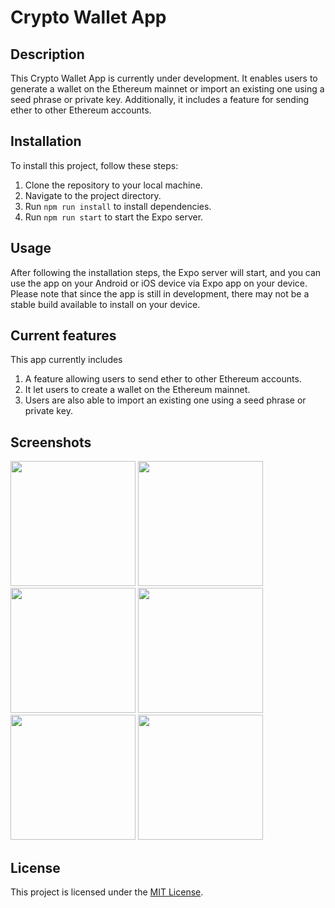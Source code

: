 # Crypto Wallet App

## Description

This Crypto Wallet App is currently under development. It enables users to generate a wallet on the Ethereum mainnet or import an existing one using a seed phrase or private key. Additionally, it includes a feature for sending ether to other Ethereum accounts.

## Installation

To install this project, follow these steps:

1. Clone the repository to your local machine.
2. Navigate to the project directory.
3. Run `npm run install` to install dependencies.
4. Run `npm run start` to start the Expo server.

## Usage

After following the installation steps, the Expo server will start, and you can use the app on your Android or iOS device via Expo app on your device. Please note that since the app is still in development, there may not be a stable build available to install on your device.

## Current features

This app currently includes
1. A feature allowing users to send ether to other Ethereum accounts. 
2. It let users to create a wallet on the Ethereum mainnet.
3. Users are also able to import an existing one using a seed phrase or private key.

## Screenshots

<img src='https://github.com/Karlen9/wallet/assets/80678705/2d2be6b8-1781-4015-807c-3c93c870bba8' width=200/>
<img src='https://github.com/Karlen9/wallet/assets/80678705/2a9a6c7d-cc43-4356-94b8-ba2b1b8f6be6' width=200/>
<img src='https://github.com/Karlen9/wallet/assets/80678705/f544a918-10df-4df7-9a0a-0be528b4c600' width=200/>
<img src='https://github.com/Karlen9/wallet/assets/80678705/dfcb03e5-0c5a-49a8-af6e-a9bbe059f7d1' width=200/>
<img src='https://github.com/Karlen9/wallet/assets/80678705/f55e73fe-433d-4827-8350-e8646af6f58d' width=200/>
<img src='https://github.com/Karlen9/wallet/assets/80678705/f10125ae-066d-4a25-95b0-690f10355270' width=200/>



## License

This project is licensed under the [MIT License](LICENSE).
